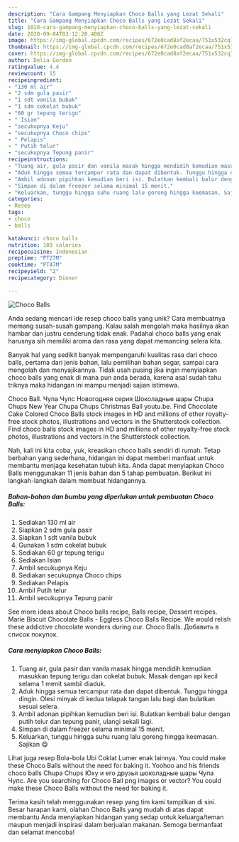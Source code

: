 ```yaml
---
description: "Cara Gampang Menyiapkan Choco Balls yang Lezat Sekali"
title: "Cara Gampang Menyiapkan Choco Balls yang Lezat Sekali"
slug: 1028-cara-gampang-menyiapkan-choco-balls-yang-lezat-sekali
date: 2020-09-04T03:12:20.408Z
image: https://img-global.cpcdn.com/recipes/672e0cad8af2ecaa/751x532cq70/choco-balls-foto-resep-utama.jpg
thumbnail: https://img-global.cpcdn.com/recipes/672e0cad8af2ecaa/751x532cq70/choco-balls-foto-resep-utama.jpg
cover: https://img-global.cpcdn.com/recipes/672e0cad8af2ecaa/751x532cq70/choco-balls-foto-resep-utama.jpg
author: Delia Gordon
ratingvalue: 4.4
reviewcount: 15
recipeingredient:
- "130 ml air"
- "2 sdm gula pasir"
- "1 sdt vanila bubuk"
- "1 sdm cokelat bubuk"
- "60 gr tepung terigu"
- " Isian"
- "secukupnya Keju"
- "secukupnya Choco chips"
- " Pelapis"
- " Putih telur"
- "secukupnya Tepung panir"
recipeinstructions:
- "Tuang air, gula pasir dan vanila masak hingga mendidih kemudian masukkan tepung terigu dan cokelat bubuk. Masak dengan api kecil selama 1 menit sambil diaduk."
- "Aduk hingga semua tercampur rata dan dapat dibentuk. Tunggu hingga dingin. Olesi minyak di kedua telapak tangan lalu bagi dan bulatkan sesuai selera."
- "Ambil adonan pipihkan kemudian beri isi. Bulatkan kembali balur dengan putih telur dan tepung panir, ulangi sekali lagi."
- "Simpan di dalam freezer selama minimal 15 menit."
- "Keluarkan, tunggu hingga suhu ruang lalu goreng hingga keemasan. Sajikan 😋"
categories:
- Resep
tags:
- choco
- balls

katakunci: choco balls 
nutrition: 103 calories
recipecuisine: Indonesian
preptime: "PT27M"
cooktime: "PT47M"
recipeyield: "2"
recipecategory: Dinner

---
```



![Choco Balls](https://img-global.cpcdn.com/recipes/672e0cad8af2ecaa/751x532cq70/choco-balls-foto-resep-utama.jpg)

Anda sedang mencari ide resep choco balls yang unik? Cara membuatnya memang susah-susah gampang. Kalau salah mengolah maka hasilnya akan hambar dan justru cenderung tidak enak. Padahal choco balls yang enak harusnya sih memiliki aroma dan rasa yang dapat memancing selera kita.

Banyak hal yang sedikit banyak mempengaruhi kualitas rasa dari choco balls, pertama dari jenis bahan, lalu pemilihan bahan segar, sampai cara mengolah dan menyajikannya. Tidak usah pusing jika ingin menyiapkan choco balls yang enak di mana pun anda berada, karena asal sudah tahu triknya maka hidangan ini mampu menjadi sajian istimewa.

Choco Ball. Чупа Чупс Новогодняя серия Шоколадные шары Chupa Chups New Year Chupa Chups Christmas Ball youtu.be. Find Chocolate Cake Colored Choco Balls stock images in HD and millions of other royalty-free stock photos, illustrations and vectors in the Shutterstock collection. Find choco balls stock images in HD and millions of other royalty-free stock photos, illustrations and vectors in the Shutterstock collection.


Nah, kali ini kita coba, yuk, kreasikan choco balls sendiri di rumah. Tetap berbahan yang sederhana, hidangan ini dapat memberi manfaat untuk membantu menjaga kesehatan tubuh kita. Anda dapat menyiapkan Choco Balls menggunakan 11 jenis bahan dan 5 tahap pembuatan. Berikut ini langkah-langkah dalam membuat hidangannya.

<!--inarticleads1-->

##### Bahan-bahan dan bumbu yang diperlukan untuk pembuatan Choco Balls:

1. Sediakan 130 ml air
1. Siapkan 2 sdm gula pasir
1. Siapkan 1 sdt vanila bubuk
1. Gunakan 1 sdm cokelat bubuk
1. Sediakan 60 gr tepung terigu
1. Sediakan  Isian
1. Ambil secukupnya Keju
1. Sediakan secukupnya Choco chips
1. Sediakan  Pelapis
1. Ambil  Putih telur
1. Ambil secukupnya Tepung panir


See more ideas about Choco balls recipe, Balls recipe, Dessert recipes. Marie Biscuit Chocolate Balls - Eggless Choco Balls Recipe. We would relish these addictive chocolate wonders during our. Choco Balls. Добавить в список покупок. 

<!--inarticleads2-->

##### Cara menyiapkan Choco Balls:

1. Tuang air, gula pasir dan vanila masak hingga mendidih kemudian masukkan tepung terigu dan cokelat bubuk. Masak dengan api kecil selama 1 menit sambil diaduk.
1. Aduk hingga semua tercampur rata dan dapat dibentuk. Tunggu hingga dingin. Olesi minyak di kedua telapak tangan lalu bagi dan bulatkan sesuai selera.
1. Ambil adonan pipihkan kemudian beri isi. Bulatkan kembali balur dengan putih telur dan tepung panir, ulangi sekali lagi.
1. Simpan di dalam freezer selama minimal 15 menit.
1. Keluarkan, tunggu hingga suhu ruang lalu goreng hingga keemasan. Sajikan 😋


Lihat juga resep Bola-bola Ubi Coklat Lumer enak lainnya. You could make these Choco Balls without the need for baking it. Yoohoo and his friends choco balls Chupa Chups Юху и его друзья шоколадные шары Чупа Чупс. Are you searching for Choco Ball png images or vector? You could make these Choco Balls without the need for baking it. 

Terima kasih telah menggunakan resep yang tim kami tampilkan di sini. Besar harapan kami, olahan Choco Balls yang mudah di atas dapat membantu Anda menyiapkan hidangan yang sedap untuk keluarga/teman maupun menjadi inspirasi dalam berjualan makanan. Semoga bermanfaat dan selamat mencoba!
